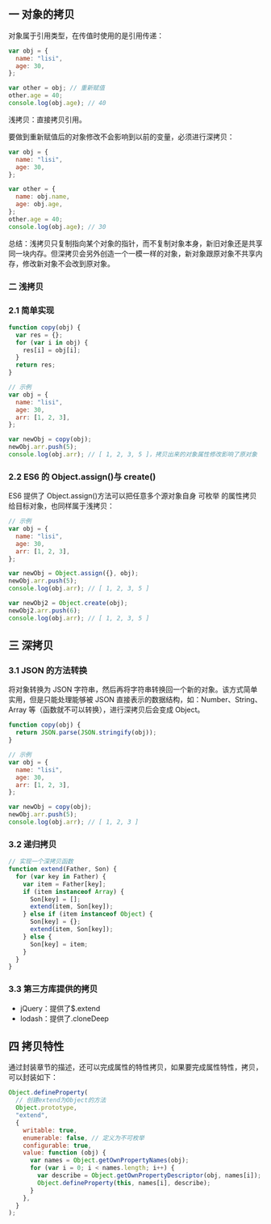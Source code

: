 ## 一 对象的拷贝

对象属于引用类型，在传值时使用的是引用传递：

```js
var obj = {
  name: "lisi",
  age: 30,
};

var other = obj; // 重新赋值
other.age = 40;
console.log(obj.age); // 40
```

浅拷贝：直接拷贝引用。

要做到重新赋值后的对象修改不会影响到以前的变量，必须进行深拷贝：

```js
var obj = {
  name: "lisi",
  age: 30,
};

var other = {
  name: obj.name,
  age: obj.age,
};
other.age = 40;
console.log(obj.age); // 30
```

总结：浅拷贝只复制指向某个对象的指针，而不复制对象本身，新旧对象还是共享同一块内存。但深拷贝会另外创造一个一模一样的对象，新对象跟原对象不共享内存，修改新对象不会改到原对象。

### 二 浅拷贝

### 2.1 简单实现

```js
function copy(obj) {
  var res = {};
  for (var i in obj) {
    res[i] = obj[i];
  }
  return res;
}

// 示例
var obj = {
  name: "lisi",
  age: 30,
  arr: [1, 2, 3],
};

var newObj = copy(obj);
newObj.arr.push(5);
console.log(obj.arr); // [ 1, 2, 3, 5 ]，拷贝出来的对象属性修改影响了原对象
```

### 2.2 ES6 的 Object.assign()与 create()

ES6 提供了 Object.assign()方法可以把任意多个源对象自身 可枚举 的属性拷贝给目标对象，也同样属于浅拷贝：

```js
// 示例
var obj = {
  name: "lisi",
  age: 30,
  arr: [1, 2, 3],
};

var newObj = Object.assign({}, obj);
newObj.arr.push(5);
console.log(obj.arr); // [ 1, 2, 3, 5 ]

var newObj2 = Object.create(obj);
newObj2.arr.push(6);
console.log(obj.arr); // [ 1, 2, 3, 5 ]
```

## 三 深拷贝

### 3.1 JSON 的方法转换

将对象转换为 JSON 字符串，然后再将字符串转换回一个新的对象。该方式简单实用，但是只能处理能够被 JSON 直接表示的数据结构，如：Number、String、Array 等（函数就不可以转换），进行深拷贝后会变成 Object。

```js
function copy(obj) {
  return JSON.parse(JSON.stringify(obj));
}

// 示例
var obj = {
  name: "lisi",
  age: 30,
  arr: [1, 2, 3],
};

var newObj = copy(obj);
newObj.arr.push(5);
console.log(obj.arr); // [ 1, 2, 3 ]
```

### 3.2 递归拷贝

```js
// 实现一个深拷贝函数
function extend(Father, Son) {
  for (var key in Father) {
    var item = Father[key];
    if (item instanceof Array) {
      Son[key] = [];
      extend(item, Son[key]);
    } else if (item instanceof Object) {
      Son[key] = {};
      extend(item, Son[key]);
    } else {
      Son[key] = item;
    }
  }
}
```

### 3.3 第三方库提供的拷贝

- jQuery：提供了\$.extend
- lodash：提供了.cloneDeep

## 四 拷贝特性

通过封装章节的描述，还可以完成属性的特性拷贝，如果要完成属性特性，拷贝，可以封装如下：

```js
Object.defineProperty(
  // 创建extend为Object的方法
  Object.prototype,
  "extend",
  {
    writable: true,
    enumerable: false, // 定义为不可枚举
    configurable: true,
    value: function (obj) {
      var names = Object.getOwnPropertyNames(obj);
      for (var i = 0; i < names.length; i++) {
        var describe = Object.getOwnPropertyDescriptor(obj, names[i]);
        Object.defineProperty(this, names[i], describe);
      }
    },
  }
);
```
